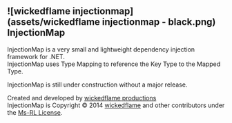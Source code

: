 ![wickedflame injectionmap](assets/wickedflame injectionmap - black.png)
InjectionMap
--------------------------------
InjectionMap is a very small and lightweight dependency injection framework for .NET.  
InjectionMap uses Type Mapping to reference the Key Type to the Mapped Type.

InjectionMap is still under construction without a major release.


Created and developed by [wickedflame productions](http://wicked-flame.blogspot.ch/)  
InjectionMap is Copyright &copy; 2014 [wickedflame](http://wicked-flame.blogspot.ch/) and other contributors under the [Ms-RL License](License.txt).